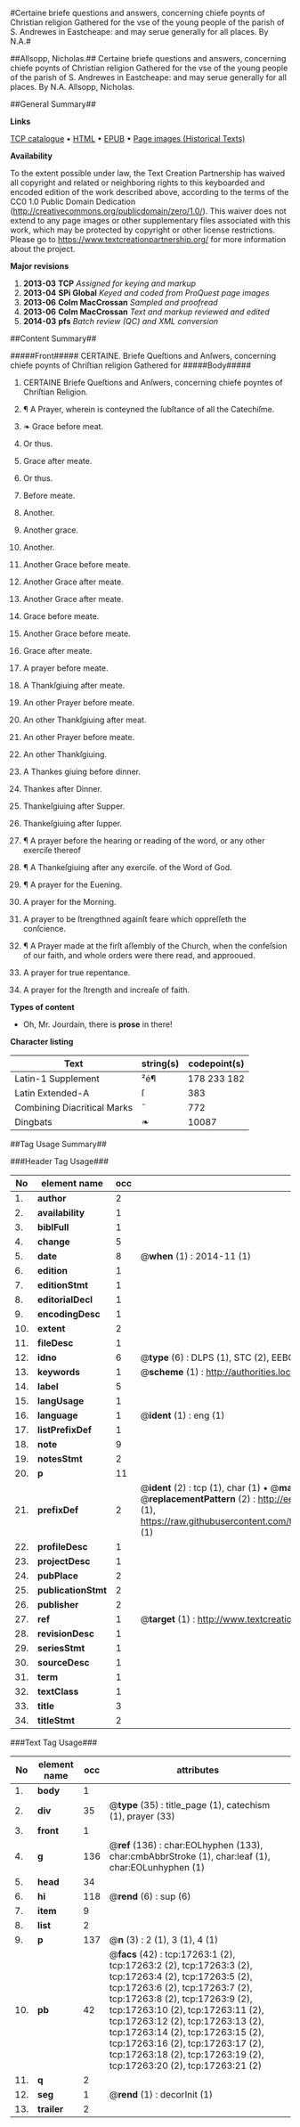 #Certaine briefe questions and answers, concerning chiefe poynts of Christian religion Gathered for the vse of the young people of the parish of S. Andrewes in Eastcheape: and may serue generally for all places. By N.A.#

##Allsopp, Nicholas.##
Certaine briefe questions and answers, concerning chiefe poynts of Christian religion Gathered for the vse of the young people of the parish of S. Andrewes in Eastcheape: and may serue generally for all places. By N.A.
Allsopp, Nicholas.

##General Summary##

**Links**

[TCP catalogue](http://www.ota.ox.ac.uk/tcp/)  • 
[HTML](http://tei.it.ox.ac.uk/tcp/Texts-HTML/free/A16/A16925.html)  • 
[EPUB](http://tei.it.ox.ac.uk/tcp/Texts-EPUB/free/A16/A16925.epub) • 
[Page images (Historical Texts)](https://historicaltexts.jisc.ac.uk/eebo-99851967e)

**Availability**

To the extent possible under law, the Text Creation Partnership has waived all copyright and related or neighboring rights to this keyboarded and encoded edition of the work described above, according to the terms of the CC0 1.0 Public Domain Dedication (http://creativecommons.org/publicdomain/zero/1.0/). This waiver does not extend to any page images or other supplementary files associated with this work, which may be protected by copyright or other license restrictions. Please go to https://www.textcreationpartnership.org/ for more information about the project.

**Major revisions**

1. __2013-03__ __TCP__ *Assigned for keying and markup*
1. __2013-04__ __SPi Global__ *Keyed and coded from ProQuest page images*
1. __2013-06__ __Colm MacCrossan__ *Sampled and proofread*
1. __2013-06__ __Colm MacCrossan__ *Text and markup reviewed and edited*
1. __2014-03__ __pfs__ *Batch review (QC) and XML conversion*

##Content Summary##

#####Front#####
CERTAINE. Briefe Queſtions and Anſwers, concerning chiefe poynts of Chriſtian religion Gathered for 
#####Body#####

1. CERTAINE Briefe Queſtions and Anſwers, concerning chiefe poyntes of Chriſtian Religion.

1. ¶ A Prayer, wherein is conteyned the ſubſtance of all the Catechiſme.

1. ❧ Grace before meat.

1. Or thus.

1. Grace after meate.

1. Or thus.

1. Before meate.

1. Another.

1. Another grace.

1. Another.

1. Another Grace before meate.

1. Another Grace after meate.

1. Another Grace after meate.

1. Grace before meate.

1. Another Grace before meate.

1. Grace after meate.

1. A prayer before meate.

1. A Thankſgiuing after meate.

1. An other Prayer before meate.

1. An other Thankſgiuing after meat.

1. An other Prayer before meate.

1. An other Thankſgiuing.

1. A Thankes giuing before dinner.

1. Thankes after Dinner.

1. Thankeſgiuing after Supper.

1. Thankeſgiuing after ſupper.

1. ¶ A prayer before the hearing or reading of the word, or any other exerciſe thereof

1. ¶ A Thankeſgiuing after any exerciſe. of the Word of God.

1. ¶ A prayer for the Euening.

1. A prayer for the Morning.

1. A prayer to be ſtrengthned againſt feare which oppreſſeth the conſcience.

1. ¶ A Prayer made at the firſt aſſembly of the Church, when the confeſsion of our faith, and whole orders were there read, and approoued.

1. A prayer for true repentance.

1. A prayer for the ſtrength and increaſe of faith.

**Types of content**

  * Oh, Mr. Jourdain, there is **prose** in there!

**Character listing**


|Text|string(s)|codepoint(s)|
|---|---|---|
|Latin-1 Supplement|²é¶|178 233 182|
|Latin Extended-A|ſ|383|
|Combining             Diacritical Marks|̄|772|
|Dingbats|❧|10087|

##Tag Usage Summary##

###Header Tag Usage###

|No|element name|occ|attributes|
|---|---|---|---|
|1.|__author__|2||
|2.|__availability__|1||
|3.|__biblFull__|1||
|4.|__change__|5||
|5.|__date__|8| @__when__ (1) : 2014-11 (1)|
|6.|__edition__|1||
|7.|__editionStmt__|1||
|8.|__editorialDecl__|1||
|9.|__encodingDesc__|1||
|10.|__extent__|2||
|11.|__fileDesc__|1||
|12.|__idno__|6| @__type__ (6) : DLPS (1), STC (2), EEBO-CITATION (1), PROQUEST (1), VID (1)|
|13.|__keywords__|1| @__scheme__ (1) : http://authorities.loc.gov/ (1)|
|14.|__label__|5||
|15.|__langUsage__|1||
|16.|__language__|1| @__ident__ (1) : eng (1)|
|17.|__listPrefixDef__|1||
|18.|__note__|9||
|19.|__notesStmt__|2||
|20.|__p__|11||
|21.|__prefixDef__|2| @__ident__ (2) : tcp (1), char (1)  •  @__matchPattern__ (2) : ([0-9\-]+):([0-9IVX]+) (1), (.+) (1)  •  @__replacementPattern__ (2) : http://eebo.chadwyck.com/downloadtiff?vid=$1&page=$2 (1), https://raw.githubusercontent.com/textcreationpartnership/Texts/master/tcpchars.xml#$1 (1)|
|22.|__profileDesc__|1||
|23.|__projectDesc__|1||
|24.|__pubPlace__|2||
|25.|__publicationStmt__|2||
|26.|__publisher__|2||
|27.|__ref__|1| @__target__ (1) : http://www.textcreationpartnership.org/docs/. (1)|
|28.|__revisionDesc__|1||
|29.|__seriesStmt__|1||
|30.|__sourceDesc__|1||
|31.|__term__|1||
|32.|__textClass__|1||
|33.|__title__|3||
|34.|__titleStmt__|2||


###Text Tag Usage###

|No|element name|occ|attributes|
|---|---|---|---|
|1.|__body__|1||
|2.|__div__|35| @__type__ (35) : title_page (1), catechism (1), prayer (33)|
|3.|__front__|1||
|4.|__g__|136| @__ref__ (136) : char:EOLhyphen (133), char:cmbAbbrStroke (1), char:leaf (1), char:EOLunhyphen (1)|
|5.|__head__|34||
|6.|__hi__|118| @__rend__ (6) : sup (6)|
|7.|__item__|9||
|8.|__list__|2||
|9.|__p__|137| @__n__ (3) : 2 (1), 3 (1), 4 (1)|
|10.|__pb__|42| @__facs__ (42) : tcp:17263:1 (2), tcp:17263:2 (2), tcp:17263:3 (2), tcp:17263:4 (2), tcp:17263:5 (2), tcp:17263:6 (2), tcp:17263:7 (2), tcp:17263:8 (2), tcp:17263:9 (2), tcp:17263:10 (2), tcp:17263:11 (2), tcp:17263:12 (2), tcp:17263:13 (2), tcp:17263:14 (2), tcp:17263:15 (2), tcp:17263:16 (2), tcp:17263:17 (2), tcp:17263:18 (2), tcp:17263:19 (2), tcp:17263:20 (2), tcp:17263:21 (2)|
|11.|__q__|2||
|12.|__seg__|1| @__rend__ (1) : decorInit (1)|
|13.|__trailer__|2||
